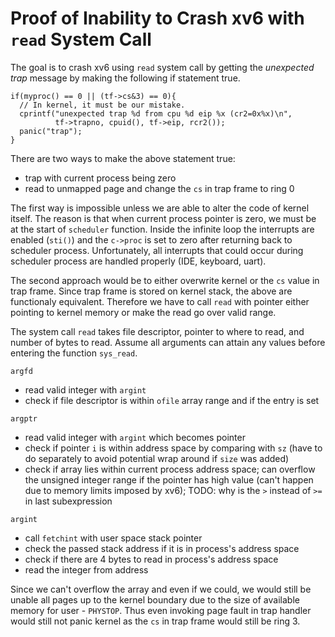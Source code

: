 Proof of Inability to Crash xv6 with `read` System Call
=======================================================

The goal is to crash xv6 using `read` system call by getting
the *unexpected trap* message by making the following if statement true.

```
if(myproc() == 0 || (tf->cs&3) == 0){
  // In kernel, it must be our mistake.
  cprintf("unexpected trap %d from cpu %d eip %x (cr2=0x%x)\n",
          tf->trapno, cpuid(), tf->eip, rcr2());
  panic("trap");
}
```

There are two ways to make the above statement true:

- trap with current process being zero
- read to unmapped page and change the `cs` in trap frame to ring 0

The first way is impossible unless we are able to alter the code of kernel itself.
The reason is that when current process pointer is zero, we must be at the start
of `scheduler` function. Inside the infinite loop the interrupts are
enabled (`sti()`) and the `c->proc` is set to zero after returning back to scheduler process.
Unfortunately, all interrupts that could occur during scheduler process are handled
properly (IDE, keyboard, uart).

The second approach would be to either overwrite kernel or the `cs` value in trap
frame. Since trap frame is stored on kernel stack, the above are functionaly equivalent.
Therefore we have to call `read` with pointer either pointing to kernel memory or
make the read go over valid range.

The system call `read` takes file descriptor, pointer to where to read, and number
of bytes to read. Assume all arguments can attain any values before entering the
function `sys_read`.

`argfd`

- read valid integer with `argint`
- check if file descriptor is within `ofile` array range and if the entry is set

`argptr`

- read valid integer with `argint` which becomes pointer
- check if pointer `i` is within address space by comparing with `sz` (have to do separately to avoid potential wrap around if `size` was added)
- check if array lies within current process address space; can overflow the unsigned integer range if the pointer has high value (can't happen due to memory limits imposed by xv6); TODO: why is the `>` instead of `>=` in last subexpression


`argint`

- call `fetchint` with user space stack pointer
- check the passed stack address if it is in process's address space
- check if there are 4 bytes to read in process's address space
- read the integer from address


Since we can't overflow the array and even if we could, we would still be unable all pages up to the
kernel boundary due to the size of available memory for user - `PHYSTOP`. Thus even invoking page fault
in trap handler would still not panic kernel as the `cs` in trap frame would still be ring 3.

